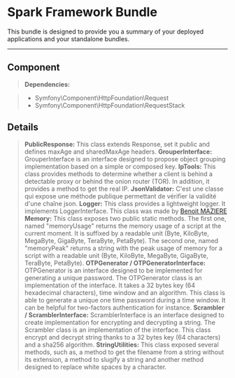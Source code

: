 Spark Framework Bundle
======================


This bundle is designed to provide you a summary of your deployed applications and your standalone bundles.  

----------

Component
--------------
> **Dependencies:**

   > - Symfony\Component\HttpFoundation\Request
   > - Symfony\Component\HttpFoundation\RequestStack

Details
--------
> **PublicResponse:**
This class extends Response, set it public and defines maxAge and sharedMaxAge headers.
> **GrouperInterface:**
GrouperInterface is an interface designed to propose object grouping implementation based on a simple or composed key.
> **IpTools:**
This class provides methods to determine whether a client is behind a detectable proxy or behind the onion router (TOR). In addition, it provides a method to get the real IP.
> **JsonValidator:**
C'est une classe qui expose une méthode publique permettant de vérifier la validité d'une chaîne json.
> **Logger:**
This class provides a lightweight logger. It implements LoggerInterface.
This class was made by [Benoit MAZIERE](mailto:benoit.maziere@gmail.com?subject=Logger)
> **Memory:**
This class exposes two public static methods.
The first one, named "memoryUsage" returns the memory usage of a script at the current moment. It is suffixed by a readable unit (Byte, KiloByte, MegaByte, GigaByte, TeraByte, PetaByte).
The second one, named "memoryPeak" returns a string with the peak usage of memory for a script with a readable unit (Byte, KiloByte, MegaByte, GigaByte, TeraByte, PetaByte).
> **OTPGenerator / OTPGeneratorInterface:**
OTPGenerator is an interface designed to be implemented for generating a unique password.
The OTPGenerator class is an implementation of the interface. It takes a 32 bytes key (64 hexadecimal characters), time window and an algorithm.
This class is able to generate a unique one time password during a time window. It can be helpful for two-factors authentication for instance.
> **Scrambler / ScramblerInterface:**
ScramblerInterface is an interface designed to create implementation for encrypting and decrypting a string.
The Scrambler class is an implementation of the interface. This class encrypt and decrypt string thanks to a 32 bytes key (64 characters) and a sha256 algorithm.
> **StringUtilities:**
This class exposed several methods, such as, a method to get the filename from a string without its extension, a method to slugify a string and another method designed to replace white spaces by a character.